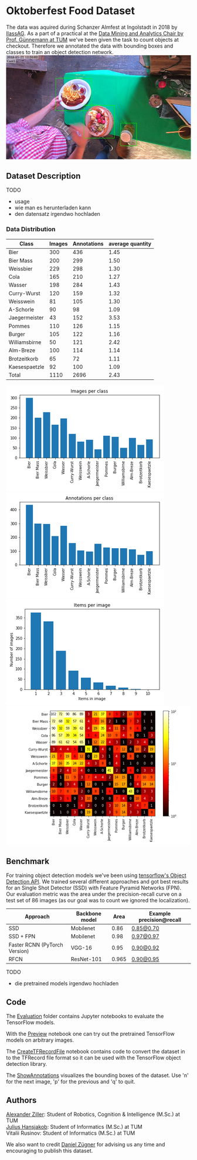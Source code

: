 # Oktoberfest Food Dataset
The data was aquired during Schanzer Almfest at Ingolstadt in 2018 by [IlassAG](https://www.ilass.com). As a part of a practical at the [Data Mining and Analytics Chair by Prof. Günnemann at TUM](https://www.kdd.in.tum.de) we've been given the task to count objects at checkout. Therefore we annotated the data with bounding boxes and classes to train an object detection network.
![Annotated image](images/example_annotated.png)

## Dataset Description
TODO
- usage
- wie man es herunterladen kann
- den datensatz irgendwo hochladen

### Data Distribution

Class | Images | Annotations | average quantity
 --- | --- | --- | ---
Bier | 300 | 436 | 1.45 
Bier Mass | 200 | 299 | 1.50 
Weissbier | 229 | 298 | 1.30 
Cola | 165 | 210 | 1.27 
Wasser | 198 | 284 | 1.43 
Curry-Wurst | 120 | 159 | 1.32 
Weisswein | 81 | 105 | 1.30 
A-Schorle | 90 | 98 | 1.09 
Jaegermeister | 43 | 152 | 3.53 
Pommes | 110 | 126 | 1.15 
Burger | 105 | 122 | 1.16 
Williamsbirne | 50 | 121 | 2.42 
Alm-Breze | 100 | 114 | 1.14 
Brotzeitkorb | 65 | 72 | 1.11 
Kaesespaetzle | 92 | 100 | 1.09 
Total | 1110 | 2696 | 2.43

![Images per class](images/images_per_class.png)
![Annotations per class](images/annotations_per_class.png)
![Items per image](images/items_per_image.png)
![Occurance heat map](images/Occurance_heatmap.png)

## Benchmark
For training object detection models we've been using [tensorflow's Object Detection API](https://github.com/tensorflow/models/tree/master/research/object_detection). We trained several different approaches and got best results for an Single Shot Detector (SSD) with Feature Pyramid Networks (FPN). Our evaluation metric was the area under the precision-recall curve on a test set of 86 images (as our goal was to count we ignored the localization). 

Approach | Backbone model | Area | Example precision@recall
 --- | --- | --- | ---
SSD | Mobilenet | 0.86 | 0.85@0.70
SSD + FPN | Mobilenet | 0.98 | 0.97@0.97
Faster RCNN (PyTorch Version) | VGG-16 | 0.95 | 0.90@0.92
RFCN | ResNet-101 | 0.965 | 0.90@0.95

TODO
- die pretrained models irgendwo hochladen

## Code
The [Evaluation](evaluation) folder contains Jupyter notebooks to evaluate the TensorFlow models.

With the [Preview](Preview.ipynb) notebook one can try out the pretrained TensorFlow models on arbitrary images.

The [CreateTFRecordFile](CreateTFRecordFile.ipynb) notebook contains code to convert the dataset in to the TFRecord file format so it can be used with the TensorFlow object detection library.

The [ShowAnnotations](ShowAnnotations.py) visualizes the bounding boxes of the dataset. Use 'n' for the next image, 'p' for the previous and 'q' to quit. 

## Authors
[Alexander Ziller](https://github.com/a1302z): Student of Robotics, Cognition & Intelligence (M.Sc.) at TUM \
[Julius Hansjakob](https://github.com/polarbart): Student of Informatics (M.Sc.) at TUM \
Vitalii Rusinov: Student of Informatics (M.Sc.) at TUM 

We also want to credit [Daniel Zügner](https://github.com/danielzuegner) for advising us any time and encouraging to publish this dataset. 
